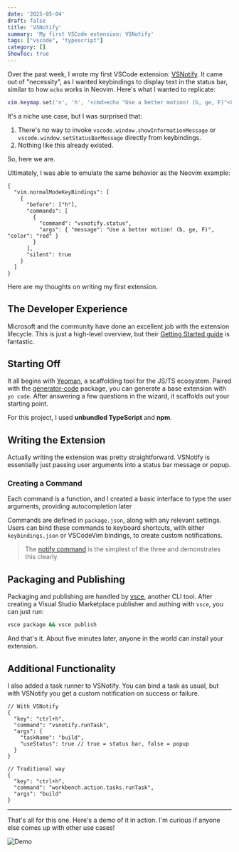 ```yaml
---
date: '2025-05-04'
draft: false
title: 'VSNotify'
summary: 'My first VSCode extension: VSNotify'
tags: ["vscode", "typescript"]
category: []
ShowToc: true
---
```


Over the past week, I wrote my first VSCode extension: [VSNotify](https://marketplace.visualstudio.com/items?itemName=joshpaulie.vsnotify). It came out of "necessity", as I wanted keybindings to display text in the status bar, similar to how `echo` works in Neovim. Here's what I wanted to replicate:

```lua
vim.keymap.set('n', 'h', '<cmd>echo "Use a better motion! (b, ge, F)"<CR>')
```

It's a niche use case, but I was surprised that:

1. There's no way to invoke `vscode.window.showInformationMessage` or `vscode.window.setStatusBarMessage` directly from keybindings.
2. Nothing like this already existed.

So, here we are.

Ultimately, I was able to emulate the same behavior as the Neovim example:

```jsonc
{
  "vim.normalModeKeyBindings": [
    {
      "before": ["h"],
      "commands": [
        {
          "command": "vsnotify.status",
          "args": { "message": "Use a better motion! (b, ge, F)", "color": "red" }
        }
      ],
      "silent": true
    }
  ]
}
```

Here are my thoughts on writing my first extension.

## The Developer Experience

Microsoft and the community have done an excellent job with the extension lifecycle. This is just a high-level overview, but their [Getting Started guide](https://code.visualstudio.com/api/get-started/your-first-extension) is fantastic.

## Starting Off

It all begins with [Yeoman](https://yeoman.io), a scaffolding tool for the JS/TS ecosystem. Paired with the [generator-code](https://www.npmjs.com/package/generator-code) package, you can generate a base extension with `yo code`. After answering a few questions in the wizard, it scaffolds out your starting point.

For this project, I used **unbundled TypeScript** and **npm**.

## Writing the Extension

Actually writing the extension was pretty straightforward. VSNotify is essentially just passing user arguments into a status bar message or popup.

### Creating a Command

Each command is a function, and I created a basic interface to type the user arguments, providing autocompletion later

Commands are defined in `package.json`, along with any relevant settings. Users can bind these commands to keyboard shortcuts, with either `keybindings.json` or VSCodeVim bindings, to create custom notifications.

> The [notify command](https://github.com/JoshPaulie/VSNotify/blob/7b2dfb8e866bb8f37e1df6557d00832516d11781/src/commands.ts#L86) is the simplest of the three and demonstrates this clearly.

## Packaging and Publishing

Packaging and publishing are handled by [vsce](https://github.com/microsoft/vscode-vsce), another CLI tool. After creating a Visual Studio Marketplace publisher and authing with `vsce`, you can just run:

```bash
vsce package && vsce publish
```

And that's it. About five minutes later, anyone in the world can install your extension.

## Additional Functionality

I also added a task runner to VSNotify. You can bind a task as usual, but with VSNotify you get a custom notification on success or failure.

```jsonc
// With VSNotify
{
  "key": "ctrl+h",
  "command": "vsnotify.runTask",
  "args": {
    "taskName": "build",
    "useStatus": true // true = status bar, false = popup
  }
}

// Traditional way
{
  "key": "ctrl+h",
  "command": "workbench.action.tasks.runTask",
  "args": "build"
}
```

---

That's all for this one. Here's a demo of it in action. I'm curious if anyone else comes up with other use cases!

![Demo](../assets/vsnotify-screenshot.png)

